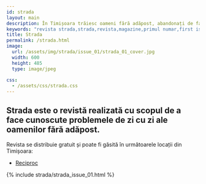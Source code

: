 ```yaml
---
id: strada
layout: main
description: În Timișoara trăiesc oameni fără adăpost, abandonați de familie, prieteni și societate. Credem că este important să aducem această realitate la vedere, deoarece prin conștientizare, expunere și informare putem construi împreună o societate mai echitabilă.
keywords: "revista strada,strada,revista,magazine,primul numar,first issue,homelessness,poverty,saracia"
title: Strada
permalink: /strada.html
image:
  url: /assets/img/strada/issue_01/strada_01_cover.jpg
  width: 600
  height: 485
  type: image/jpeg
  
css:
  - /assets/css/strada.css
---
```


<div class="strada-title-wrap">
    <h2>
       Strada este o revistă realizată cu scopul de a face cunoscute problemele de zi cu zi ale oamenilor fără adăpost.
    </h2>
    <div>
      Revista se distribuie gratuit și poate fi găsită în următoarele locații din Timișoara:
      <ul>
        <li><a href="https://www.facebook.com/lareciproc.ro/">Reciproc</a></li>
      </ul>
    </div>
</div>

{% include strada/strada_issue_01.html %}